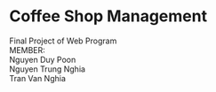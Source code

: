 # Coffee Shop Management
Final Project of Web Program </br>
MEMBER: </br>   Nguyen Duy Poon </br>
          Nguyen Trung Nghia </br>
          Tran Van Nghia </br>
